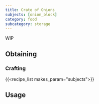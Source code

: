 ```yaml
---
title: Crate of Onions
subjects: [onion_block]
category: food
subcategory: storage
---
```


WIP

Obtaining
---------

### Crafting
{{<recipe_list makes_param="subjects">}}

Usage
-----
